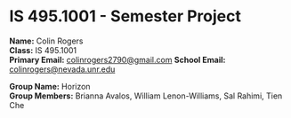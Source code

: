 # IS 495.1001 - Semester Project  
**Name:** Colin Rogers  
**Class:** IS 495.1001    
**Primary Email:** colinrogers2790@gmail.com
**School Email:** colinrogers@nevada.unr.edu  

**Group Name:** Horizon  
**Group Members:** Brianna Avalos, William Lenon-Williams, Sal Rahimi, Tien Che
